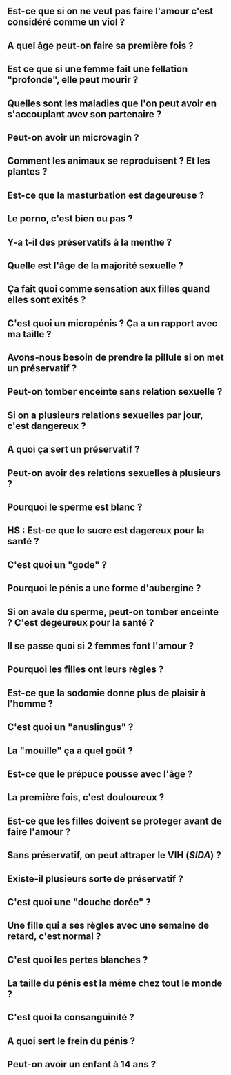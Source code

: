 ## Est-ce que si on ne veut pas faire l'amour c'est considéré comme un viol ? 



## A quel âge peut-on faire sa première fois ? 



## Est ce que si une femme fait une fellation "profonde", elle peut mourir ? 



## Quelles sont les maladies que l'on peut avoir en s'accouplant avev son partenaire ? 



## Peut-on avoir un microvagin ? 



## Comment les animaux se reproduisent ? Et les plantes ? 



## Est-ce que la masturbation est dageureuse ? 



## Le porno, c'est bien ou pas ? 



## Y-a t-il des préservatifs à la menthe ? 



## Quelle est l'âge de la majorité sexuelle ?



## Ça fait quoi comme sensation aux filles quand elles sont exités ? 



## C'est quoi un micropénis ? Ça a un rapport avec ma taille ? 



## Avons-nous besoin de prendre la pillule si on met un préservatif ? 



## Peut-on tomber enceinte sans relation sexuelle ? 



## Si on a plusieurs relations sexuelles par jour, c'est dangereux ? 



## A quoi ça sert un préservatif ? 



## Peut-on avoir des relations sexuelles à plusieurs ? 



## Pourquoi le sperme est blanc ? 



## HS : Est-ce que le sucre est dagereux pour la santé ? 



## C'est quoi un "gode" ? 



## Pourquoi le pénis a une forme d'aubergine ? 



## Si on avale du sperme, peut-on tomber enceinte ? C'est degeureux pour la santé ?



## Il se passe quoi si 2 femmes font l'amour ? 



## Pourquoi les filles ont leurs règles ? 



## Est-ce que la sodomie donne plus de plaisir à l'homme ?



## C'est quoi un "anuslingus" ? 



## La "mouille" ça a quel goût ? 



## Est-ce que le prépuce pousse avec l'âge ? 



## La première fois, c'est douloureux ?



## Est-ce que les filles doivent se proteger avant de faire l'amour ?  



## Sans préservatif, on peut attraper le VIH (*SIDA*) ?



## Existe-il plusieurs sorte de préservatif ?



## C'est quoi une "douche dorée" ? 



## Une fille qui a ses règles avec une semaine de retard, c'est normal ? 



## C'est quoi les pertes blanches ? 



## La taille du pénis est la même chez tout le monde  ?



## C'est quoi la consanguinité ? 



## A quoi sert le frein du pénis ?



## Peut-on avoir un enfant à 14 ans ?  



